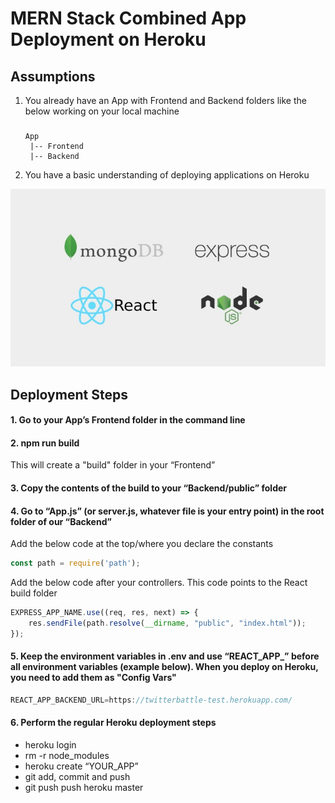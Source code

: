 # MERN Stack Combined App Deployment on Heroku

## Assumptions
1. You already have an App with Frontend and Backend folders like the below working on your local machine
    ##### 
       App
        |-- Frontend
        |-- Backend
2.	You have a basic understanding of deploying applications on Heroku

![MERN](https://github.com/Sasi-Koramutla/mernstackdeploy/blob/master/MERN.jpeg)
## Deployment Steps
#### 1. Go to your App’s Frontend folder in the command line
#### 2. npm run build 
This will create a "build" folder in your “Frontend”

#### 3. Copy the contents of the build to your “Backend/public” folder

#### 4. Go to “App.js” (or server.js, whatever file is your entry point) in the root folder of our “Backend”
Add the below code at the top/where you declare the constants
```javascript 
const path = require('path'); 
```
Add the below code after your controllers. This code points to the React build folder
```javascript
EXPRESS_APP_NAME.use((req, res, next) => {
    res.sendFile(path.resolve(__dirname, "public", "index.html"));
});
```
#### 5. Keep the environment variables in .env and use “REACT_APP_” before all environment variables (example below). When you deploy on Heroku, you need to add them as "Config Vars"
```javascript
REACT_APP_BACKEND_URL=https://twitterbattle-test.herokuapp.com/
```
#### 6. Perform the regular Heroku deployment steps
-	heroku login
-	rm -r node_modules
-	heroku create “YOUR_APP”
-	git add, commit and push
-	git push push heroku master


